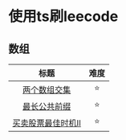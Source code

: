 # 使用ts刷leecode

## 数组

|                             标题                             | 难度 |
| :----------------------------------------------------------: | :--: |
|   [两个数组交集](./src/01Array/two-array-intersection.ts)    |  ⭐️   |
|    [最长公共前缀](./src/01Array/longest-common-peifix.ts)    |  ⭐️   |
| [买卖股票最佳时机II](./src/01Array/best-time-to-buy-and-sell-stock-ii.ts) |  ⭐️   |

